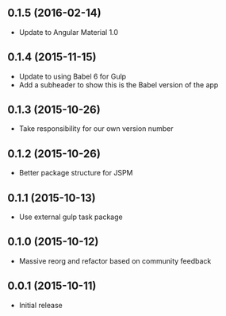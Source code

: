 ## 0.1.5 (2016-02-14)
* Update to Angular Material 1.0

## 0.1.4 (2015-11-15)
* Update to using Babel 6 for Gulp
* Add a subheader to show this is the Babel version of the app

## 0.1.3 (2015-10-26)
* Take responsibility for our own version number

## 0.1.2 (2015-10-26)
* Better package structure for JSPM

## 0.1.1 (2015-10-13)
* Use external gulp task package

## 0.1.0 (2015-10-12)
* Massive reorg and refactor based on community feedback

## 0.0.1 (2015-10-11)
* Initial release
